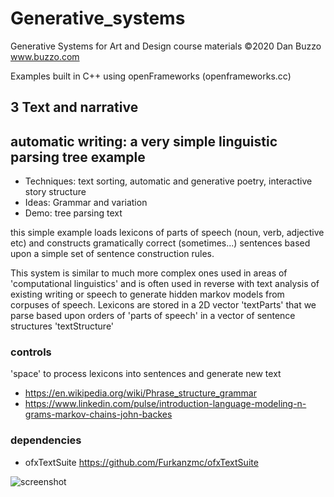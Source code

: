 # Generative_systems
Generative Systems for Art and Design course materials
 ©2020 Dan Buzzo
 www.buzzo.com

 Examples built in C++ using openFrameworks (openframeworks.cc)

## 3 Text and narrative
## automatic writing: a very simple linguistic parsing tree example

* Techniques: text sorting, automatic and generative poetry, interactive story structure
* Ideas: Grammar and variation
* Demo: tree parsing text

this simple example loads lexicons of parts of speech (noun, verb, adjective etc) and constructs gramatically correct (sometimes...) sentences based upon a simple set of sentence construction rules.

This system is similar to much more complex ones used in areas of 'computational linguistics' and is often used in reverse with text analysis of existing writing or speech to generate hidden markov models from corpuses of speech. Lexicons are stored in a 2D vector 'textParts' that we parse based upon orders of 'parts of speech' in a vector of sentence structures 'textStructure'


### controls

'space' to process lexicons into sentences and generate new text

* https://en.wikipedia.org/wiki/Phrase_structure_grammar
* https://www.linkedin.com/pulse/introduction-language-modeling-n-grams-markov-chains-john-backes


### dependencies
* ofxTextSuite https://github.com/Furkanzmc/ofxTextSuite

![screenshot](automaticWriting.png)